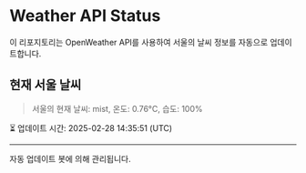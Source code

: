 
# Weather API Status

이 리포지토리는 OpenWeather API를 사용하여 서울의 날씨 정보를 자동으로 업데이트합니다.

## 현재 서울 날씨
> 서울의 현재 날씨: mist, 온도: 0.76°C, 습도: 100%

⏳ 업데이트 시간: 2025-02-28 14:35:51 (UTC)

---
자동 업데이트 봇에 의해 관리됩니다.
